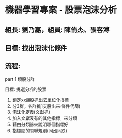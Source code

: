 # 機器學習專案 - 股票泡沫分析

## 組長: 劉乃嘉，組員: 陳侑杰、張容溥

## 目標: 找出泡沫化條件

## 流程:

part 1 類股分群

目標: 挑選分析的股票
1. 鎖定xx類股抓出去單位化指標
2. 分3群，各群挑1支股出來(條件代篩)
3. 泡沫化定義(文獻抓)
4. 加入文獻沒有的其他指標，來分類
5. 藉由分類器來說明哪個指標好
6. 指標間的關聯規則(同漲同跌)
